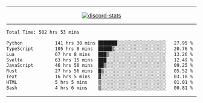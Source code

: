 <a href="https://www.github.com/ripavoid" target="_blank" rel="noreferrer">

-------

<div align='center'>
    <a href='https://discordapp.com/users/825178146797518881'>
        <img align='center' alt='discord-stats' src='https://api.discord-status.me/825178146797518881?nitro&boost=4&gradient=%231e0b1a%2C%23000000%2C%23000000%2C%23160316'></img>
    </a>
</div>

-------

<!--START_SECTION:waka-->

```txt
Total Time: 502 hrs 53 mins

Python            141 hrs 30 mins ███████░░░░░░░░░░░░░░░░░░   27.95 %
TypeScript        105 hrs 8 mins  █████▒░░░░░░░░░░░░░░░░░░░   20.76 %
Lua               67 hrs 8 mins   ███▒░░░░░░░░░░░░░░░░░░░░░   13.26 %
Svelte            63 hrs 15 mins  ███░░░░░░░░░░░░░░░░░░░░░░   12.49 %
JavaScript        46 hrs 50 mins  ██▒░░░░░░░░░░░░░░░░░░░░░░   09.25 %
Rust              27 hrs 56 mins  █▒░░░░░░░░░░░░░░░░░░░░░░░   05.52 %
Text              16 hrs 5 mins   ▓░░░░░░░░░░░░░░░░░░░░░░░░   03.18 %
HTML              5 hrs 5 mins    ▒░░░░░░░░░░░░░░░░░░░░░░░░   01.01 %
Bash              4 hrs 6 mins    ▒░░░░░░░░░░░░░░░░░░░░░░░░   00.81 %
```

<!--END_SECTION:waka-->

-------
